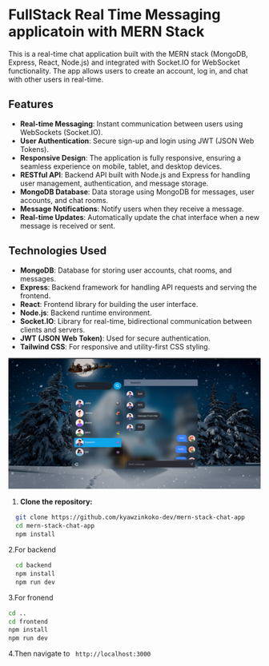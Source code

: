 # FullStack Real Time Messaging applicatoin with MERN Stack 
This is a real-time chat application built with the MERN stack (MongoDB, Express, React, Node.js) and integrated with Socket.IO for WebSocket functionality. The app allows users to create an account, log in, and chat with other users in real-time.

## Features

- **Real-time Messaging**: Instant communication between users using WebSockets (Socket.IO).
- **User Authentication**: Secure sign-up and login using JWT (JSON Web Tokens).
- **Responsive Design**: The application is fully responsive, ensuring a seamless experience on mobile, tablet, and desktop devices.
- **RESTful API**: Backend API built with Node.js and Express for handling user management, authentication, and message storage.
- **MongoDB Database**: Data storage using MongoDB for messages, user accounts, and chat rooms.
- **Message Notifications**: Notify users when they receive a message.
- **Real-time Updates**: Automatically update the chat interface when a new message is received or sent.

## Technologies Used

- **MongoDB**: Database for storing user accounts, chat rooms, and messages.
- **Express**: Backend framework for handling API requests and serving the frontend.
- **React**: Frontend library for building the user interface.
- **Node.js**: Backend runtime environment.
- **Socket.IO**: Library for real-time, bidirectional communication between clients and servers.
- **JWT (JSON Web Token)**: Used for secure authentication.
- **Tailwind CSS**: For responsive and utility-first CSS styling.

![Chat App Screenshot](Demo.png)


1. **Clone the repository:**

``` bash
  git clone https://github.com/kyawzinkoko-dev/mern-stack-chat-app
  cd mern-stack-chat-app
  npm install
```
2.For backend 
``` bash
  cd backend
  npm install
  npm run dev
```
3.For fronend 
```bash
cd ..
cd frontend
npm install
npm run dev
```
4.Then navigate to `` http://localhost:3000``
